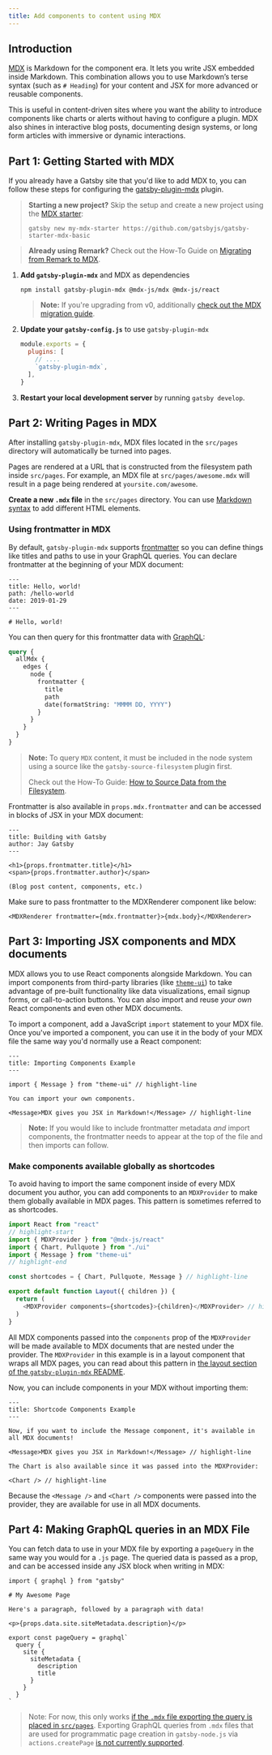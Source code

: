 ```yaml
---
title: Add components to content using MDX
---
```


## Introduction

[MDX](https://mdxjs.com/) is Markdown for the component era. It lets you write JSX embedded inside Markdown. This combination allows you to use Markdown’s terse syntax (such as `# Heading`) for your content and JSX for more advanced or reusable components.

This is useful in content-driven sites where you want the ability to introduce components like charts or alerts without having to configure a plugin. MDX also shines in interactive blog posts, documenting design systems, or long form articles with immersive or dynamic interactions.

## Part 1: Getting Started with MDX

If you already have a Gatsby site that you'd like to add MDX to, you can follow these steps for configuring the [gatsby-plugin-mdx](/plugins/gatsby-plugin-mdx/) plugin.

> **Starting a new project?** Skip the setup and create a new project using the [MDX
> starter](https://github.com/gatsbyjs/gatsby-starter-mdx-basic):
>
> ```shell
> gatsby new my-mdx-starter https://github.com/gatsbyjs/gatsby-starter-mdx-basic
> ```

> **Already using Remark?** Check out the How-To Guide on [Migrating from Remark to MDX](/docs/how-to/routing/migrate-remark-to-mdx).

1. **Add `gatsby-plugin-mdx`** and MDX as dependencies

   ```shell
   npm install gatsby-plugin-mdx @mdx-js/mdx @mdx-js/react
   ```

   > **Note:** If you're upgrading from v0, additionally [check out the MDX migration guide](https://mdxjs.com/migrating/v1).

2. **Update your `gatsby-config.js`** to use `gatsby-plugin-mdx`

   ```javascript:title=gatsby-config.js
   module.exports = {
     plugins: [
       // ....
       `gatsby-plugin-mdx`,
     ],
   }
   ```

3. **Restart your local development server** by running `gatsby develop`.

<EggheadEmbed
  lessonLink="https://egghead.io/lessons/gatsby-set-up-a-gatsby-site-to-use-mdx-with-gatsby-plugin-mdx-with-a-default-layout"
  lessonTitle="Set up a Gatsby site to use MDX with gatsby-plugin-mdx with a default layout"
/>

## Part 2: Writing Pages in MDX

After installing `gatsby-plugin-mdx`, MDX files located in the `src/pages` directory will automatically be turned into pages.

Pages are rendered at a URL that is constructed from the filesystem path inside `src/pages`. For example, an MDX file at `src/pages/awesome.mdx` will result in a page being rendered at `yoursite.com/awesome`.

**Create a new `.mdx` file** in the `src/pages` directory. You can use [Markdown syntax](/docs/reference/markdown-syntax) to add different HTML elements.

### Using frontmatter in MDX

By default, `gatsby-plugin-mdx` supports [frontmatter](/docs/how-to/routing/adding-markdown-pages/#frontmatter-for-metadata-in-markdown-files)
so you can define things like titles and paths to use in your GraphQL
queries. You can declare frontmatter at the beginning of your MDX document:

```mdx
---
title: Hello, world!
path: /hello-world
date: 2019-01-29
---

# Hello, world!
```

You can then query for this frontmatter data with [GraphQL](/docs/conceptual/graphql-concepts/):

```graphql
query {
  allMdx {
    edges {
      node {
        frontmatter {
          title
          path
          date(formatString: "MMMM DD, YYYY")
        }
      }
    }
  }
}
```

> **Note:** To query `MDX` content, it must be included in the node system using a
> source like the `gatsby-source-filesystem` plugin first.
>
> Check out the How-To Guide: [How to Source Data from the Filesystem](/docs/how-to/sourcing-data/sourcing-from-the-filesystem/).

Frontmatter is also available in `props.mdx.frontmatter` and
can be accessed in blocks of JSX in your MDX document:

```mdx
---
title: Building with Gatsby
author: Jay Gatsby
---

<h1>{props.frontmatter.title}</h1>
<span>{props.frontmatter.author}</span>

(Blog post content, components, etc.)
```

Make sure to pass frontmatter to the MDXRenderer component like below:

```
<MDXRenderer frontmatter={mdx.frontmatter}>{mdx.body}</MDXRenderer>

```

## Part 3: Importing JSX components and MDX documents

MDX allows you to use React components alongside Markdown. You can import components from third-party libraries (like [`theme-ui`](https://theme-ui.com/components)) to take advantage of pre-built functionality like data visualizations, email signup forms, or call-to-action buttons. You can also import and reuse _your own_ React components and even other MDX documents.

To import a component, add a JavaScript `import` statement to your MDX file. Once you've imported a component, you can use it in the body of your MDX file the same way you'd normally use a React component:

```mdx
---
title: Importing Components Example
---

import { Message } from "theme-ui" // highlight-line

You can import your own components.

<Message>MDX gives you JSX in Markdown!</Message> // highlight-line
```

> **Note:** If you would like to include frontmatter metadata _and_ import components, the frontmatter needs to appear at the top of the file and then imports can follow.

<EggheadEmbed
  lessonLink="https://egghead.io/lessons/gatsby-import-and-use-a-react-component-in-markdown-with-mdx"
  lessonTitle="Import and use a React component in Markdown with MDX"
/>

### Make components available globally as shortcodes

To avoid having to import the same component inside of every MDX document you author, you can add components to an `MDXProvider` to make them globally available in MDX pages. This pattern is sometimes referred to as shortcodes.

```js:title=src/components/layout.js
import React from "react"
// highlight-start
import { MDXProvider } from "@mdx-js/react"
import { Chart, Pullquote } from "./ui"
import { Message } from "theme-ui"
// highlight-end

const shortcodes = { Chart, Pullquote, Message } // highlight-line

export default function Layout({ children }) {
  return (
    <MDXProvider components={shortcodes}>{children}</MDXProvider> // highlight-line
  )
}
```

All MDX components passed into the `components` prop of the `MDXProvider` will be made available to MDX documents that are nested under the provider. The `MDXProvider` in this example is in a layout component that wraps all MDX pages, you can read about this pattern in [the layout section of the `gatsby-plugin-mdx` README](/plugins/gatsby-plugin-mdx/#default-layouts).

Now, you can include components in your MDX without importing them:

```mdx
---
title: Shortcode Components Example
---

Now, if you want to include the Message component, it's available in all MDX documents!

<Message>MDX gives you JSX in Markdown!</Message> // highlight-line

The Chart is also available since it was passed into the MDXProvider:

<Chart /> // highlight-line
```

Because the `<Message />` and `<Chart />` components were passed into the provider, they are available for use in all MDX documents.

<EggheadEmbed
  lessonLink="https://egghead.io/lessons/gatsby-make-react-components-globally-available-as-shortcodes-in-mdx"
  lessonTitle="Make React components globally available as shortcodes in MDX"
/>

## Part 4: Making GraphQL queries in an MDX File

You can fetch data to use in your MDX file by exporting a `pageQuery`
in the same way you would for a `.js` page. The queried data is passed
as a prop, and can be accessed inside any JSX block when writing in
MDX:

<!-- prettier-ignore -->
```mdx
import { graphql } from "gatsby"

# My Awesome Page

Here's a paragraph, followed by a paragraph with data!

<p>{props.data.site.siteMetadata.description}</p>

export const pageQuery = graphql`
  query {
    site {
      siteMetadata {
        description
        title
      }
    }
  }
`
```

> Note: For now, this only works [if the `.mdx` file exporting the query is placed in
> `src/pages`](https://github.com/ChristopherBiscardi/gatsby-mdx/issues/187#issuecomment-437161966).
> Exporting GraphQL queries from `.mdx` files that are used for programmatic page creation in
> `gatsby-node.js` via `actions.createPage` [is not currently
> supported](https://github.com/ChristopherBiscardi/gatsby-mdx/issues/187#issuecomment-489005677).
